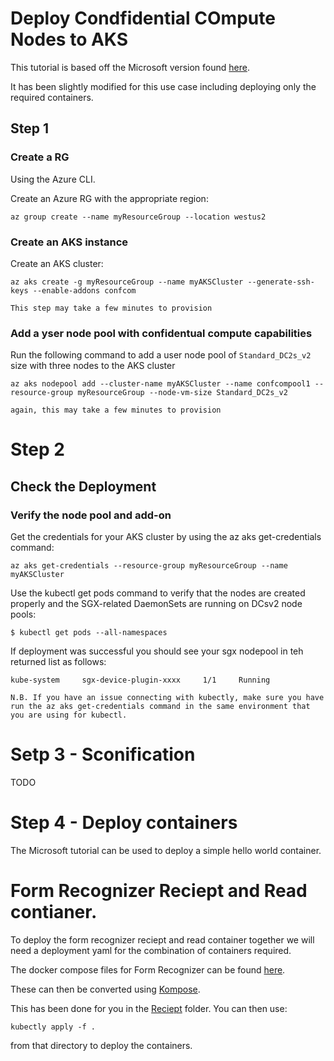 # Deploy Condfidential COmpute Nodes to AKS

This tutorial is based off the Microsoft version found [here](https://docs.microsoft.com/en-us/azure/confidential-computing/confidential-nodes-aks-get-started).

It has been slightly modified for this use case including deploying only the required containers.

## Step 1

### Create a RG

Using the Azure CLI.

Create an Azure RG with the appropriate region:

```
az group create --name myResourceGroup --location westus2
```

### Create an AKS instance

Create an AKS cluster:

```
az aks create -g myResourceGroup --name myAKSCluster --generate-ssh-keys --enable-addons confcom
```

`This step may take a few minutes to provision`

### Add a yser node pool with confidentual compute capabilities

Run the following command to add a user node pool of `Standard_DC2s_v2` size with three nodes to the AKS cluster

`az aks nodepool add --cluster-name myAKSCluster --name confcompool1 --resource-group myResourceGroup --node-vm-size Standard_DC2s_v2`

`again, this may take a few minutes to provision`

# Step 2

## Check the Deployment

### Verify the node pool and add-on

Get the credentials for your AKS cluster by using the az aks get-credentials command:

```
az aks get-credentials --resource-group myResourceGroup --name myAKSCluster
```

Use the kubectl get pods command to verify that the nodes are created properly and the SGX-related DaemonSets are running on DCsv2 node pools:

```
$ kubectl get pods --all-namespaces
```

If deployment was successful you should see your sgx nodepool in teh returned list as follows:

```
kube-system     sgx-device-plugin-xxxx     1/1     Running
```

`N.B. If you have an issue connecting with kubectly, make sure you have run the az aks get-credentials command in the same environment that you are using for kubectl.`

# Setp 3 - Sconification

TODO

# Step 4 - Deploy containers

The Microsoft tutorial can be used to deploy a simple hello world container.

# Form Recognizer Reciept and Read contianer.

To deploy the form recognizer reciept and read container together we will need a deployment yaml for the combination of containers required.

The docker compose files for Form Recognizer can be found [here](https://docs.microsoft.com/en-us/azure/applied-ai-services/form-recognizer/containers/form-recognizer-container-install-run?tabs=receipt).

These can then be converted using [Kompose](https://kompose.io/).

This has been done for you in the [Reciept](clean-room-demo/webapp/backend/aks-deployment/form-recognizer/Reciept) folder. You can then use:

`kubectly apply -f .`

from that directory to deploy the containers.

